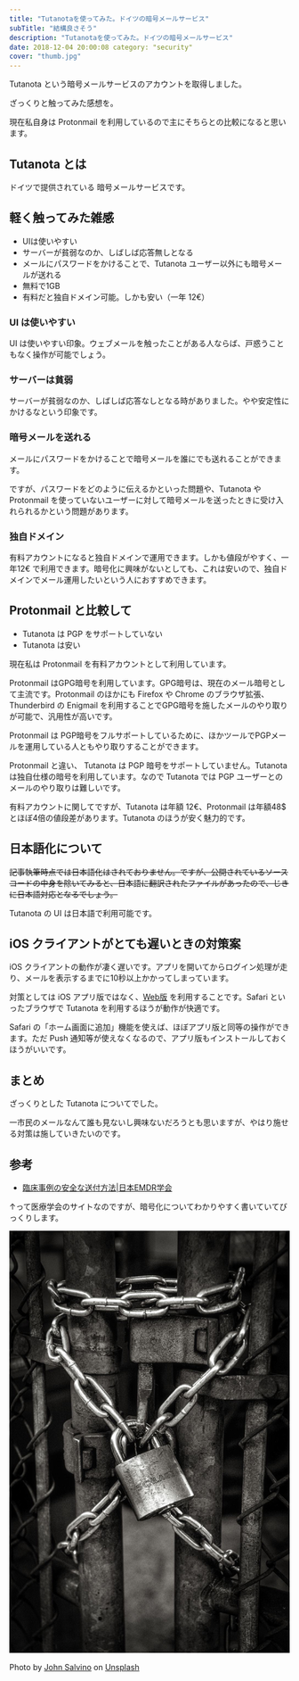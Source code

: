 ```yaml
---
title: "Tutanotaを使ってみた。ドイツの暗号メールサービス"
subTitle: "結構良さそう"
description: "Tutanotaを使ってみた。ドイツの暗号メールサービス"
date: 2018-12-04 20:00:08 category: "security"
cover: "thumb.jpg"
---
```


Tutanota という暗号メールサービスのアカウントを取得しました。

ざっくりと触ってみた感想を。

現在私自身は Protonmail を利用しているので主にそちらとの比較になると思います。

## Tutanota とは

ドイツで提供されている 暗号メールサービスです。

## 軽く触ってみた雑感

* UIは使いやすい
* サーバーが貧弱なのか、しばしば応答無しとなる
* メールにパスワードをかけることで、Tutanota ユーザー以外にも暗号メールが送れる
* 無料で1GB
* 有料だと独自ドメイン可能。しかも安い（一年 12€）

### UI は使いやすい

UI は使いやすい印象。ウェブメールを触ったことがある人ならば、戸惑うこともなく操作が可能でしょう。

### サーバーは貧弱

サーバーが貧弱なのか、しばしば応答なしとなる時がありました。やや安定性にかけるなという印象です。

### 暗号メールを送れる

メールにパスワードをかけることで暗号メールを誰にでも送れることができます。

ですが、パスワードをどのように伝えるかといった問題や、Tutanota や Protonmail を使っていないユーザーに対して暗号メールを送ったときに受け入れられるかという問題があります。

### 独自ドメイン

有料アカウントになると独自ドメインで運用できます。しかも値段がやすく、一年12€ で利用できます。暗号化に興味がないとしても、これは安いので、独自ドメインでメール運用したいという人におすすめできます。

## Protonmail と比較して

- Tutanota は PGP をサポートしていない
- Tutanota は安い

現在私は Protonmail を有料アカウントとして利用しています。

Protonmail はGPG暗号を利用しています。GPG暗号は、現在のメール暗号として主流です。Protonmail のほかにも Firefox や Chrome のブラウザ拡張、Thunderbird の Enigmail
を利用することでGPG暗号を施したメールのやり取りが可能で、汎用性が高いです。

Protonmail は PGP暗号をフルサポートしているために、ほかツールでPGPメールを運用している人ともやり取りすることができます。

Protonmail と違い、 Tutanota は PGP 暗号をサポートしていません。Tutanota は独自仕様の暗号を利用しています。なので Tutanota では PGP ユーザーとのメールのやり取りは難しいです。

有料アカウントに関してですが、Tutanota は年額 12€、Protonmail は年額48$ とほぼ4倍の値段差があります。Tutanota のほうが安く魅力的です。

## 日本語化について

~~記事執筆時点では日本語化はされておりません。ですが、公開されているソースコードの中身を除いてみると、日本語に翻訳されたファイルがあったので、じきに日本語対応となるでしょう。~~

Tutanota の UI は日本語で利用可能です。

## iOS クライアントがとても遅いときの対策案

iOS クライアントの動作が凄く遅いです。アプリを開いてからログイン処理が走り、メールを表示するまでに10秒以上かかってしまっています。

対策としては iOS アプリ版ではなく、[Web版](https://mail.tutanota.com/login) を利用することです。Safari といったブラウザで Tutanota を利用するほうが動作が快適です。

Safari の「ホーム画面に追加」機能を使えば、ほぼアプリ版と同等の操作ができます。ただ Push 通知等が使えなくなるので、アプリ版もインストールしておくほうがいいです。

## まとめ

ざっくりとした Tutanota についてでした。

一市民のメールなんて誰も見ないし興味ないだろうとも思いますが、やはり施せる対策は施していきたいのです。

## 参考

* [臨床事例の安全な送付方法|日本EMDR学会](https://www.emdr.jp/安全な情報伝達について/臨床事例の安全な送付方法/)

↑って医療学会のサイトなのですが、暗号化についてわかりやすく書いていてびっくりします。

![](./lock.jpg)

Photo
by [John Salvino](https://unsplash.com/photos/bqGBbLq_yfc?utm_source=unsplash&utm_medium=referral&utm_content=creditCopyText)
on [Unsplash](https://unsplash.com/search/photos/security?utm_source=unsplash&utm_medium=referral&utm_content=creditCopyText)
